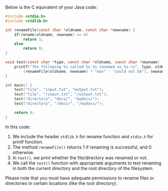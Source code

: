Below is the C equivalent of your Java code:

```c
#include <stdio.h>
#include <stdlib.h>

int renameFile(const char *oldname, const char *newname) {
    if(rename(oldname, newname) == 0)
        return 1;
    else 
        return 0;
}

void test(const char *type, const char *oldname, const char *newname) {
    printf("The following %s called %s %s renamed as %s.\n", type, oldname,
        (renameFile(oldname, newname) ? "was" : "could not be"), newname);
}

int main() {
    test("file", "input.txt", "output.txt");
    test("file", "/input.txt", "/output.txt");
    test("directory", "docs/", "mydocs/");
    test("directory", "/docs/", "/mydocs/");

    return 0;
}
```
In this code:

1. We include the header `stdlib.h` for rename function and `stdio.h` for printf function.
2. The method `renameFile()` returns 1 if renaming is successful, and 0 otherwise.
3. In `test()`, we print whether the file/directory was renamed or not.
4. We call the `test()` function with appropriate arguments to test renaming in both the current directory and the root directory of the filesystem.

Please note that you must have adequate permissions to rename files or directories in certain locations (like the root directory).
